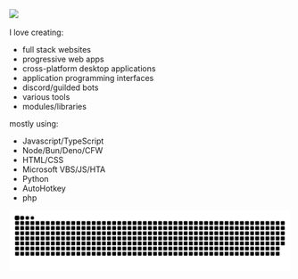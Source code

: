 

<img src="https://readme-typing-svg.demolab.com/?font=Fira+Code&pause=10000&color=00FF00&width=2000&height=100&lines=Hi,%20I%20am%20Rednexie!;A%20developer%20and%20someone%20interested%20in%20cyber%20security.&weight=900"/>

I love creating:

- full stack websites
- progressive web apps
- cross-platform desktop applications
- application programming interfaces
- discord/guilded bots
- various tools
- modules/libraries

mostly using:
- Javascript/TypeScript
- Node/Bun/Deno/CFW
- HTML/CSS
- Microsoft VBS/JS/HTA
- Python
- AutoHotkey
- php

<img src="https://raw.githubusercontent.com/Rednexie/Rednexie/refs/heads/main/github-user-contribution.svg">

